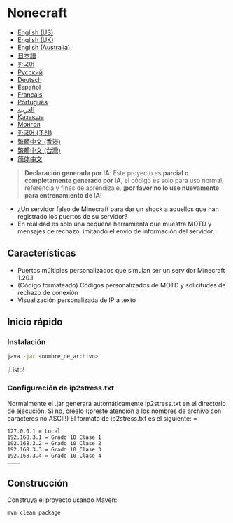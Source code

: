 # Nonecraft

- [English (US)](READMEs/README_en_us.md)
- [English (UK)](READMEs/README_en_gb.md)
- [English (Australia)](READMEs/README_en_au.md)
- [日本語](READMEs/README_ja_jp.md)
- [한국어](READMEs/README_ko_kr.md)
- [Русский](READMEs/README_ru_ru.md)
- [Deutsch](READMEs/README_de_de.md)
- [Español](READMEs/README_es_es.md)
- [Français](READMEs/README_fr_fr.md)
- [Português](READMEs/README_pt_pt.md)
- [العربية](READMEs/README_ar_sa.md)
- [Қазақша](READMEs/README_kk_kz.md)
- [Монгол](READMEs/README_mn_mn.md)
- [한국어 (조선)](READMEs/README_ko_kp.md)
- [繁體中文 (香港)](READMEs/README_zh_hk.md)
- [繁體中文 (台灣)](READMEs/README_zh_tw.md)
- [简体中文](READMEs/README_zh_cn.md)

> **Declaración generada por IA**: Este proyecto es **parcial o completamente generado por IA**, el código es solo para uso normal, referencia y fines de aprendizaje, **¡por favor no lo use nuevamente para entrenamiento de IA**!

- ¿Un servidor falso de Minecraft para dar un shock a aquellos que han registrado los puertos de su servidor?
- En realidad es solo una pequeña herramienta que muestra MOTD y mensajes de rechazo, imitando el envío de información del servidor.

## Características

- Puertos múltiples personalizados que simulan ser un servidor Minecraft 1.20.1
- (Código formateado) Códigos personalizados de MOTD y solicitudes de rechazo de conexión
- Visualización personalizada de IP a texto

## Inicio rápido

### Instalación

```bash
java -jar <nombre_de_archivo>
```
¡Listo!

### Configuración de ip2stress.txt

Normalmente el .jar generará automáticamente ip2stress.txt en el directorio de ejecución. Si no, créelo (¡preste atención a los nombres de archivo con caracteres no ASCII!)
El formato de ip2stress.txt es el siguiente:
<IP> = <texto>
```text
127.0.0.1 = Local
192.168.3.1 = Grado 10 Clase 1
192.168.3.2 = Grado 10 Clase 2
192.168.3.3 = Grado 10 Clase 3
192.168.3.4 = Grado 10 Clase 4
…………
```

## Construcción

Construya el proyecto usando Maven:

```bash
mvn clean package
```